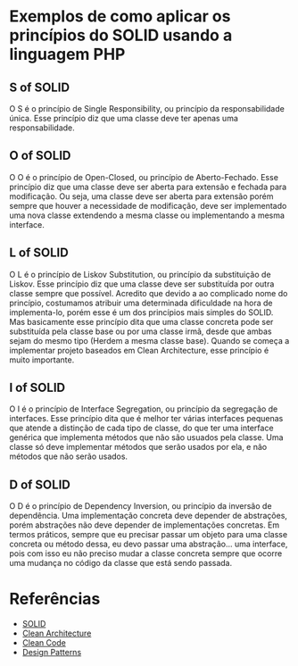# Exemplos de como aplicar os princípios do SOLID usando a linguagem PHP

## S of SOLID
O S é o princípio de Single Responsibility, ou princípio da responsabilidade única. Esse princípio diz que uma classe deve ter apenas uma responsabilidade.

## O of SOLID
O O é o princípio de Open-Closed, ou princípio de Aberto-Fechado. Esse princípio diz que uma classe deve ser aberta para extensão e fechada para modificação.
Ou seja, uma classe deve ser aberta para extensão porém sempre que houver a necessidade de modificação, deve ser implementado uma nova classe extendendo a mesma classe ou implementando a mesma interface.

## L of SOLID
O L é o princípio de Liskov Substitution, ou princípio da substituição de Liskov. Esse princípio diz que uma classe deve ser substituída por outra classe sempre que possível.
Acredito que devido a ao complicado nome do princípio, costumamos atribuir uma determinada dificuldade na hora de implementa-lo, porém esse é um dos princípios mais simples do SOLID.
Mas basicamente esse princípio dita que uma classe concreta pode ser substituída pela classe base ou por uma classe irmã, desde que ambas sejam do mesmo tipo (Herdem a mesma classe base).
Quando se começa a implementar projeto baseados em Clean Architecture, esse princípio é muito importante.

## I of SOLID
O I é o princípio de Interface Segregation, ou princípio da segregação de interfaces. Esse princípio dita que é melhor ter várias interfaces pequenas que atende a distinção de cada tipo de classe, do que ter uma interface genérica que implementa métodos que não são usuados pela classe.
Uma classe só deve implementar métodos que serão usados por ela, e não métodos que não serão usados.

## D of SOLID
O D é o princípio de Dependency Inversion, ou princípio da inversão de dependência. Uma implementação concreta deve depender de abstrações, porém abstrações não deve depender de implementações concretas.
Em termos práticos, sempre que eu precisar passar um objeto para uma classe concreta ou método dessa, eu devo passar uma abstração... uma interface, pois com isso eu não preciso mudar a classe concreta sempre que ocorre uma mudança no código da classe que está sendo passada.

# Referências
* [SOLID](https://pt.wikipedia.org/wiki/SOLID)
* [Clean Architecture](https://pt.wikipedia.org/wiki/Clean_Architecture)
* [Clean Code](https://pt.wikipedia.org/wiki/Clean_Code)
* [Design Patterns](https://pt.wikipedia.org/wiki/Design_Patterns)
